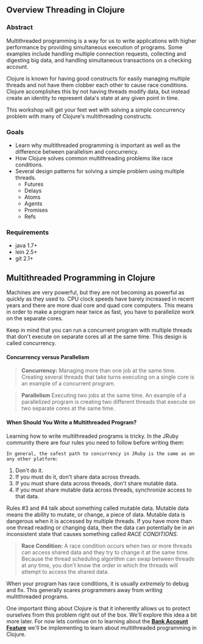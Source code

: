 ## Overview Threading in Clojure

### Abstract

Multithreaded programming is a way for us to write applications with higher performance by providing simultaneous execution of programs.  Some examples include handling multiple connection requests, collecting and digesting big data, and handling simultaneous transactions on a checking account.

Clojure is known for having good constructs for easily managing multiple threads and not have them clobber each other to cause race conditions.  Clojure accomplishes this by not having threads modify data, but instead create an identity to represent data's state at any given point in time.

This workshop will get your feet wet with solving a simple concurrency problem with many of Clojure's multithreading constructs.

### Goals

* Learn why multithreaded programming is important as well as the difference between parallelism and concurrency.
* How Clojure solves common multithreading problems like race conditions.
* Several design patterns for solving a simple problem using multiple threads.
  * Futures
  * Delays
  * Atoms
  * Agents
  * Promises
  * Refs

### Requirements

* java 1.7+
* lein 2.5+
* git 2.1+

## Multithreaded Programming in Clojure

Machines are very powerful, but they are not becoming as powerful as quickly as they used to. CPU clock speeds have barely increased in recent years and there are more dual core and quad core computers. This means in order to make a program near twice as fast, you have to parallelize work on the separate cores.

Keep in mind that you can run a concurrent program with multiple threads that don't execute on separate cores all at the same time.  This design is called concurrency.

#### Concurrency versus Parallelism

> **Concurrency:** Managing more than one job at the same time. Creating several threads that take turns executing on a single core is an example of a concurrent program.

> **Parallelism** Executing two jobs at the same time. An example of a parallelized program is creating two different threads that execute on two separate cores at the same time.

#### When Should You Write a Multithreaded Program?

Learning how to write multithreaded programs is tricky. In the JRuby community there are four rules you need to follow before writing them:

    In general, the safest path to concurrency in JRuby is the same as on any other platform:
  1. Don't do it.
  2. If you must do it, don't share data across threads.
  3. If you must share data across threads, don't share mutable data.
  4. If you must share mutable data across threads, synchronize access to that data.

Rules #3 and #4 talk about something called mutable data. Mutable data means  the ability to mutate, or change, a piece of data. Mutable data is dangerous when it is accessed by multiple threads. If you have more than one thread reading or changing data, then the data can potentially be in an inconsistent state that causes something called _RACE CONDITIONS_.

> **Race Condition:** A race condition occurs when two or more threads can access shared data and they try to change it at the  same time. Because the thread scheduling algorithm can swap between threads at any time, you don't know the order in which the threads will attempt to access the shared data.

When your program has race conditions, it is usually _extremely_ to debug and fix. This generally scares programmers away from writing multithreaded programs.

One important thing about Clojure is that it inherently allows us to protect ourselves from this  problem right out of the box. We'll explore this idea a bit more later. For now lets continue on to learning about the **[Bank Account Feature](Bank_Account_Feature.md)** we'll be implementing to learn about multithreaded programming in Clojure.
